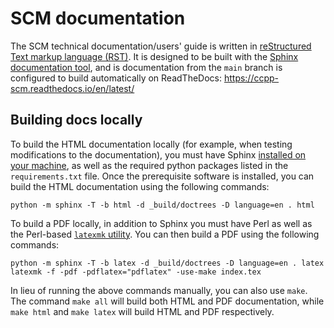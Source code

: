 # SCM documentation

The SCM technical documentation/users' guide is written in [reStructured Text markup language (RST)](https://www.sphinx-doc.org/en/master/usage/restructuredtext/basics.html). It is designed to be built with the [Sphinx documentation tool](https://www.sphinx-doc.org/en/master/index.html), and is documentation from the `main` branch is configured to build automatically on ReadTheDocs: https://ccpp-scm.readthedocs.io/en/latest/

## Building docs locally

To build the HTML documentation locally (for example, when testing modifications to the documentation), you must have Sphinx [installed on your machine](https://www.sphinx-doc.org/en/master/usage/installation.html), as well as the required python packages listed in the `requirements.txt` file. Once the prerequisite software is installed, you can build the HTML documentation using the following commands:

    python -m sphinx -T -b html -d _build/doctrees -D language=en . html

To build a PDF locally, in addition to Sphinx you must have Perl as well as the Perl-based [`latexmk` utility](https://mg.readthedocs.io/latexmk.html#installation). You can then build a PDF using the following commands:

    python -m sphinx -T -b latex -d _build/doctrees -D language=en . latex
    latexmk -f -pdf -pdflatex="pdflatex" -use-make index.tex

In lieu of running the above commands manually, you can also use `make`. The command `make all` will build both HTML and PDF documentation, while `make html` and `make latex` will build HTML and PDF respectively.

